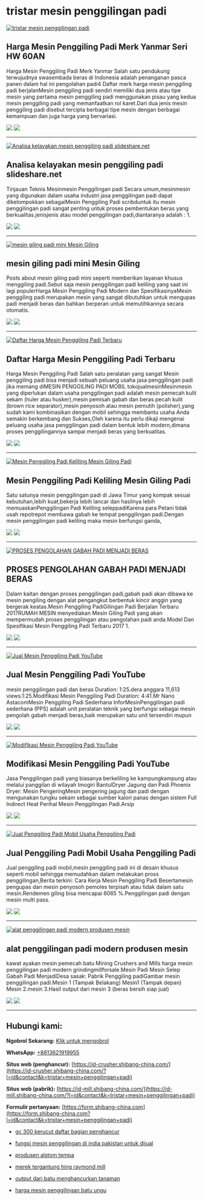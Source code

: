 # tristar mesin penggilingan padi

<a href="https://swt.shibang-china.com/?l=id&img&k=tristar+mesin+penggilingan+padi" target="_blank">![tristar mesin penggilingan padi](http://static.shibang-china.com/all-800x300/791.jpg)</a>

## Harga Mesin Penggiling Padi Merk Yanmar Seri HW 60AN
Harga Mesin Penggiling Padi Merk Yanmar Salah satu pendukung terwujudnya swasembada beras di Indonesia adalah penanganan pasca panen dalam hal ini pengolahan padi4 Daftar merk harga mesin penggiling padi berjalanMesin penggiling padi sendiri memiliki dua jenis atau tipe mesin yang pertama mesin penggiling padi menggunakan pisau yang kedua mesin penggiling padi yang memanfaatkan rol karet.Dari dua jenis mesin penggiling padi disebut tercipta berbagai tipe mesin dengan berbagai kemampuan dan juga harga yang bervariasi.


<a href="https://whatsapp.shibangsoft.com/WhatsApp.php" target="_blank" title="WhatsApp">![](http://static.shibang-china.com/icon/whatsapp.png)</a> <a href="https://swt.shibang-china.com/?l=id&icon&k=tristar+mesin+penggilingan+padi" target="_blank">![](http://static.shibang-china.com/icon/chat-id.png)</a>

---

<a href="https://swt.shibang-china.com/?l=id&img&k=tristar+mesin+penggilingan+padi" target="_blank">![Analisa kelayakan mesin penggiling padi slideshare.net](http://static.shibang-china.com/all-800x300/848.jpg)</a>

## Analisa kelayakan mesin penggiling padi slideshare.net
Tinjauan Teknis Mesinmesin Penggilingan padi Secara umum,mesinmesin yang digunakan dalam usaha industri jasa penggilingan padi dapat dikelompokkan sebagaiMesin Penggiling Padi scribduntuk itu mesin penggilingan padi sangat penting untuk proses pembentukan beras yang berkualitas.jenisjenis atau model penggilingan padi,diantaranya adalah : 1.


<a href="https://whatsapp.shibangsoft.com/WhatsApp.php" target="_blank" title="WhatsApp">![](http://static.shibang-china.com/icon/whatsapp.png)</a> <a href="https://swt.shibang-china.com/?l=id&icon&k=tristar+mesin+penggilingan+padi" target="_blank">![](http://static.shibang-china.com/icon/chat-id.png)</a>

---

<a href="https://swt.shibang-china.com/?l=id&img&k=tristar+mesin+penggilingan+padi" target="_blank">![mesin giling padi mini Mesin Giling](http://static.shibang-china.com/all-800x300/1295.jpg)</a>

## mesin giling padi mini Mesin Giling
Posts about mesin giling padi mini seperti memberikan layanan khusus menggiling padi.Sebut saja mesin penggilingan padi keliling yang saat ini lagi populerHarga Mesin Penggiling Padi Modern dan SpesifikasinyaMesin penggiling padi merupakan mesin yang sangat dibutuhkan untuk mengupas padi menjadi beras dan bahkan berperan untuk memutihkannya secara otomatis.


<a href="https://whatsapp.shibangsoft.com/WhatsApp.php" target="_blank" title="WhatsApp">![](http://static.shibang-china.com/icon/whatsapp.png)</a> <a href="https://swt.shibang-china.com/?l=id&icon&k=tristar+mesin+penggilingan+padi" target="_blank">![](http://static.shibang-china.com/icon/chat-id.png)</a>

---

<a href="https://swt.shibang-china.com/?l=id&img&k=tristar+mesin+penggilingan+padi" target="_blank">![Daftar Harga Mesin Penggiling Padi Terbaru](http://static.shibang-china.com/all-800x300/562.jpg)</a>

## Daftar Harga Mesin Penggiling Padi Terbaru
Harga Mesin Penggiling Padi Salah satu peralatan yang sangat Mesin penggiling padi bisa menjadi sebuah peluang usaha jasa penggilingan padi jika memang diMESIN PENGGILING PADI MOBIL tokojualmesinMesinmesin yang diperlukan dalam usaha penggilingan padi adalah mesin pemecah kulit sekam (huler atau husker),mesin pemisah gabah dan beras pecah kulit (brown rice separator),mesin penyosoh atau mesin pemutih (polisher),yang sudah kami kombinasikan dengan mobil sehingga membantu usaha Anda semakin berkembang dan Sukses,Oleh karena itu perlu dikaji mengenai peluang usaha jasa penggilingan padi dalam bentuk lebih modern,dimana proses penggilingannya sampai menjadi beras yang berkualitas.


<a href="https://whatsapp.shibangsoft.com/WhatsApp.php" target="_blank" title="WhatsApp">![](http://static.shibang-china.com/icon/whatsapp.png)</a> <a href="https://swt.shibang-china.com/?l=id&icon&k=tristar+mesin+penggilingan+padi" target="_blank">![](http://static.shibang-china.com/icon/chat-id.png)</a>

---

<a href="https://swt.shibang-china.com/?l=id&img&k=tristar+mesin+penggilingan+padi" target="_blank">![Mesin Penggiling Padi Keliling Mesin Giling Padi](http://static.shibang-china.com/all-800x300/206.jpg)</a>

## Mesin Penggiling Padi Keliling Mesin Giling Padi
Satu satunya mesin penggilingan padi di Jawa Timur yang kompak sesuai kebutuhan,lebih kuat,bekerja lebih lancar dan hasilnya lebih memuaskanPenggilingan Padi Keliling seleppadiKarena para Petani tidak usah repotrepot membawa gabah ke tempat penggilingan padi.Dengan mesin penggilingan padi keliling maka mesin berfungsi ganda,


<a href="https://whatsapp.shibangsoft.com/WhatsApp.php" target="_blank" title="WhatsApp">![](http://static.shibang-china.com/icon/whatsapp.png)</a> <a href="https://swt.shibang-china.com/?l=id&icon&k=tristar+mesin+penggilingan+padi" target="_blank">![](http://static.shibang-china.com/icon/chat-id.png)</a>

---

<a href="https://swt.shibang-china.com/?l=id&img&k=tristar+mesin+penggilingan+padi" target="_blank">![PROSES PENGOLAHAN GABAH PADI MENJADI BERAS](http://static.shibang-china.com/all-800x300/853.jpg)</a>

## PROSES PENGOLAHAN GABAH PADI MENJADI BERAS
Dalam kaitan dengan proses penggilingan padi,gabah padi akan dibawa ke mesin pengiling dengan alat pengangkut berbentuk kincir anggin yang bergerak keatas.Mesin Penggiling PadiGilingan Padi Berjalan Terbaru 2017RUMAH MESIN menyediakan Mesin Giling Padi yang akan mempermudah proses penggilingan atau pengolahan padi anda.Model Dan Spesifikasi Mesin Penggiling Padi Terbaru 2017 1.


<a href="https://whatsapp.shibangsoft.com/WhatsApp.php" target="_blank" title="WhatsApp">![](http://static.shibang-china.com/icon/whatsapp.png)</a> <a href="https://swt.shibang-china.com/?l=id&icon&k=tristar+mesin+penggilingan+padi" target="_blank">![](http://static.shibang-china.com/icon/chat-id.png)</a>

---

<a href="https://swt.shibang-china.com/?l=id&img&k=tristar+mesin+penggilingan+padi" target="_blank">![Jual Mesin Penggiling Padi YouTube](http://static.shibang-china.com/all-800x300/10.jpg)</a>

## Jual Mesin Penggiling Padi YouTube
mesin penggilingan padi dan beras Duration: 1:25.dera anggara 11,613 views.1:25.Modifikasi Mesin Penggiling Padi Duration: 4:41.Mr Nano AstacomMesin Penggiling Padi Sederhana InforMesinPenggilingan padi sederhana (PPS) adalah unit peralatan teknik yang berfungsi sebagai mesin pengolah gabah menjadi beras,baik merupakan satu unit tersendiri mupun


<a href="https://whatsapp.shibangsoft.com/WhatsApp.php" target="_blank" title="WhatsApp">![](http://static.shibang-china.com/icon/whatsapp.png)</a> <a href="https://swt.shibang-china.com/?l=id&icon&k=tristar+mesin+penggilingan+padi" target="_blank">![](http://static.shibang-china.com/icon/chat-id.png)</a>

---

<a href="https://swt.shibang-china.com/?l=id&img&k=tristar+mesin+penggilingan+padi" target="_blank">![Modifikasi Mesin Penggiling Padi YouTube](http://static.shibang-china.com/all-800x300/305.jpg)</a>

## Modifikasi Mesin Penggiling Padi YouTube
Jasa Penggilingan padi yang biasanya berkeliling ke kampungkampung atau melalui panggilan di wilayah Imogiri BantulDryer Jagung dan Padi Phoenix Dryer: Mesin PengeringMesin pengering jagung dan padi dengan mengunakan tungku sekam sebagai sumber kalori panas dengan sistem Full Indirect Heat Perihal Mesin Penggilingan Padi.Arsip


<a href="https://whatsapp.shibangsoft.com/WhatsApp.php" target="_blank" title="WhatsApp">![](http://static.shibang-china.com/icon/whatsapp.png)</a> <a href="https://swt.shibang-china.com/?l=id&icon&k=tristar+mesin+penggilingan+padi" target="_blank">![](http://static.shibang-china.com/icon/chat-id.png)</a>

---

<a href="https://swt.shibang-china.com/?l=id&img&k=tristar+mesin+penggilingan+padi" target="_blank">![Jual Penggiling Padi Mobil Usaha Penggiling Padi](http://static.shibang-china.com/all-800x300/1360.jpg)</a>

## Jual Penggiling Padi Mobil Usaha Penggiling Padi
Jual penggiling padi mobil,mesin penggiling padi ini di desain khusus seperti mobil sehingga memudahkan dalam melakukan pross penggilingan,Berita terkini: Cara Kerja Mesin Penggiling Padi Besertamesin pengupas dan mesin penyosoh pemoles terpisah atau tidak dalam satu mesin.Rendemen giling bisa mencapai 6065 %.Penggilingan padi dengan mesin multi pass.


<a href="https://whatsapp.shibangsoft.com/WhatsApp.php" target="_blank" title="WhatsApp">![](http://static.shibang-china.com/icon/whatsapp.png)</a> <a href="https://swt.shibang-china.com/?l=id&icon&k=tristar+mesin+penggilingan+padi" target="_blank">![](http://static.shibang-china.com/icon/chat-id.png)</a>

---

<a href="https://swt.shibang-china.com/?l=id&img&k=tristar+mesin+penggilingan+padi" target="_blank">![alat penggilingan padi modern produsen mesin](http://static.shibang-china.com/all-800x300/1.jpg)</a>

## alat penggilingan padi modern produsen mesin
kawat ayakan mesin pemecah batu Mining Crushers and Mills harga mesin penggilingan padi modern grindingmillforsale.Mesin Padi Mesin Selep Gabah Padi MenjadiDesa sasak: Pabrik Penggiling padiGambar mesin penggilingan padi.Mesin 1 (Tampak Belakang) Mesin1 (Tampak depan) Mesin 2.mesin 3.Hasil output dari mesin 3 (beras bersih siap jual)


<a href="https://whatsapp.shibangsoft.com/WhatsApp.php" target="_blank" title="WhatsApp">![](http://static.shibang-china.com/icon/whatsapp.png)</a> <a href="https://swt.shibang-china.com/?l=id&icon&k=tristar+mesin+penggilingan+padi" target="_blank">![](http://static.shibang-china.com/icon/chat-id.png)</a>

---
## Hubungi kami:

**Ngobrol Sekarang:** [Klik untuk mengobrol](https://swt.shibang-china.com?l=id&contact&k=tristar+mesin+penggilingan+padi)

**WhatsApp:**  [+8613621919955](https://whatsapp.shibangsoft.com/WhatsApp.php)

**Situs web (penghancur):** [https://id-crusher.shibang-china.com/](https://id-crusher.shibang-china.com/?l=id&contact&k=tristar+mesin+penggilingan+padi)

**Situs web (pabrik):** [https://id-mill.shibang-china.com/](https://id-mill.shibang-china.com/?l=id&contact&k=tristar+mesin+penggilingan+padi)

**Formulir pertanyaan:** [https://form.shibang-china.com](https://form.shibang-china.com?l=id&contact&k=tristar+mesin+penggilingan+padi)

* [gc 300 kerucut daftar bagian penghancur](../32/gc%20300%20kerucut%20daftar%20bagian%20penghancur.md)

* [fungsi mesin penggilingan di india pakistan untuk dijual](../35/fungsi%20mesin%20penggilingan%20di%20india%20pakistan%20untuk%20dijual.md)

* [produsen alstom tempa](../32/produsen%20alstom%20tempa.md)

* [merek tergantung hing raymond mill](../31/merek%20tergantung%20hing%20raymond%20mill.md)

* [output dari batu menghancurkan tanaman](../34/output%20dari%20batu%20menghancurkan%20tanaman.md)

* [harga mesin penggilingan batu ungu](../40/harga%20mesin%20penggilingan%20batu%20ungu.md)